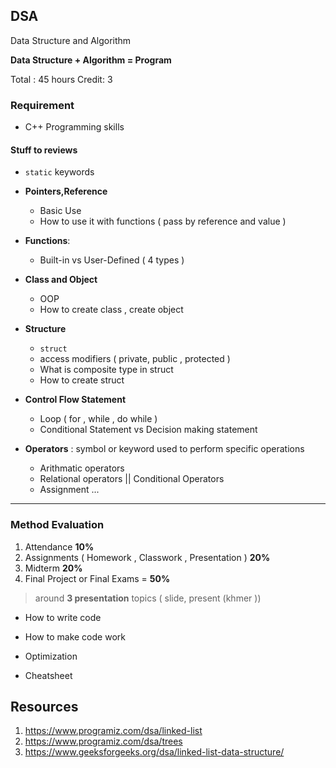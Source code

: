 ## DSA 
Data Structure and Algorithm 

**Data Structure + Algorithm = Program** 

Total : 45 hours 
Credit: 3 

### Requirement 
- C++ Programming skills 

#### Stuff to reviews
- `static` keywords 
- **Pointers,Reference** 
    - Basic Use 
    - How to use it with functions ( pass by reference and value )

- **Functions**: 
    - Built-in vs User-Defined ( 4 types )
- **Class and Object** 
    - OOP 
    - How to create class , create object 
- **Structure** 
    -  `struct`
    - access modifiers ( private, public , protected )
    - What is composite type in struct 
    - How to create struct 
- **Control Flow Statement** 
    - Loop ( for , while , do while )
    - Conditional Statement vs Decision making statement 
- **Operators** : symbol or keyword used to perform specific operations 
    - Arithmatic operators 
    - Relational operators || Conditional Operators 
    - Assignment ... 

*** 
### Method Evaluation 
1. Attendance **10%**  
2. Assignments ( Homework , Classwork , Presentation ) **20%** 
3. Midterm **20%** 
4. Final Project or Final Exams = **50%** 
> around **3 presentation** topics ( slide, present (khmer ))


- How to write code 
- How to make code work 
- Optimization 


- Cheatsheet 

## Resources 
1. https://www.programiz.com/dsa/linked-list
2. https://www.programiz.com/dsa/trees
3. https://www.geeksforgeeks.org/dsa/linked-list-data-structure/
